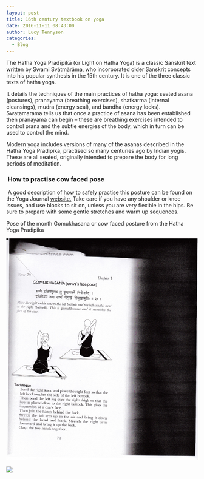 ```yaml
---
layout: post
title: 16th century textbook on yoga
date: 2016-11-11 08:43:00
author: Lucy Tennyson
categories:
  - Blog
---
```



The Hatha Yoga Pradīpikā (or Light on Hatha Yoga) is a classic Sanskrit text written by Swami Svātmārāma, who incorporated older Sanskrit concepts into his popular synthesis in the 15th century. It is one of the three classic texts of hatha yoga.

It details the techniques of the main practices of hatha yoga: seated asana (postures), pranayama (breathing exercises), shatkarma (internal cleansings), mudra (energy seal), and bandha (energy locks). Swatamarama tells us that once a practice of asana has been established then pranayama can begin – these are breathing exercises intended to control prana and the subtle energies of the body, which in turn can be used to control the mind.

Modern yoga includes versions of many of the asanas described in the Hatha Yoga Pradipika, practised so many centuries ago by Indian yogis. These are all seated, originally intended to prepare the body for long periods of meditation.

### &nbsp;How to practise cow faced pose

&nbsp;A good description of how to safely practise this posture can be found on the Yoga Journal&nbsp;[website.](http://www.yogajournal.com/pose/cow-face-pose/)&nbsp;Take care if you have any shoulder or knee issues, and use blocks to sit on, unless you are very flexible in the hips. Be sure to prepare with some gentle stretches and warm up sequences.

Pose of the month Gomukhasana or cow faced posture from the Hatha Yoga Pradipika

![](/uploads/versions/cow---x----2444-2836x---.jpg)

![](http://www.lucytennyson.com/userfiles/yogablog10Nov.jpg)